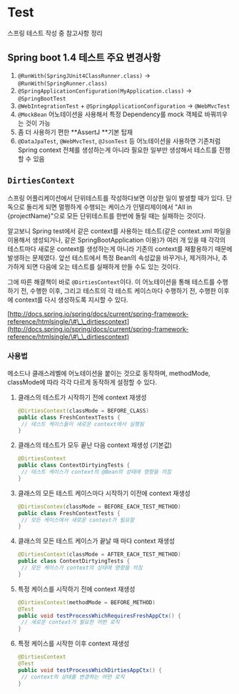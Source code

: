 # Test

스프링 테스트 작성 중 참고사항 정리

## Spring boot 1.4 테스트 주요 변경사항

1. `@RunWith(SpringJUnit4ClassRunner.class)` -&gt; `@RunWith(SpringRunner.class)`
2. `@SpringApplicationConfiguration(MyApplication.class)` -&gt; `@SpringBootTest`
3. `@WebIntegrationTest` + `@SpringApplicationConfiguration` -&gt; `@WebMvcTest`
4. `@MockBean` 어노테이션을 사용해서 특정 Dependency를 mock 객체로 바꿔끼우는 것이 가능
5. 좀 더 사용하기 편한 **AssertJ **기본 탑재
6. `@DataJpaTest`, `@WebMvcTest`, `@JsonTest` 등 어노테이션을 사용하면 기존처럼 Spring context 전체를 생성하는게 아니라 필요한 일부만 생성해서 테스트를 진행할 수 있음

## `DirtiesContext`

스프링 어플리케이션에서 단위테스트를 작성하다보면 이상한 일이 발생할 때가 있다. 단독으로 돌리게 되면 멀쩡하게 수행되는 케이스가 인텔리제이에서 "All in {projectName}"으로 모든 단위테스트를 한번에 돌릴 때는 실패하는 것이다.

알고보니 Spring test에서 같은 context를 사용하는 테스트\(같은 context.xml 파일을 이용해서 생성되거나, 같은 SpringBootApplication 이용\)가 여러 개 있을 때 각각의 테스트마다 새로운 context를 생성하는게 아니라 기존의 context를 재활용하기 때문에 발생하는 문제였다. 앞선 테스트에서 특정 Bean의 속성값을 바꾸거나, 제거하거나, 추가하게 되면 다음에 오는 테스트를 실패하게 만들 수도 있는 것이다.

그에 따른 해결책이 바로 `@DirtiesContext`이다. 이 어노테이션을 통해 테스트를 수행하기 전, 수행한 이후, 그리고 테스트의 각 테스트 케이스마다 수행하기 전, 수행한 이후에 context를 다시 생성하도록 지시할 수 있다.

[http://docs.spring.io/spring/docs/current/spring-framework-reference/htmlsingle/\#\_\_dirtiescontext](http://docs.spring.io/spring/docs/current/spring-framework-reference/htmlsingle/\#\_\_dirtiescontext)

### 사용법

메소드나 클래스레벨에 어노테이션을 붙이는 것으로 동작하며, methodMode, classMode에 따라 각각 다르게 동작하게 설정할 수 있다.

1. 클래스의 테스트가 시작하기 전에 context 재생성
   ```java
   @DirtiesContext(classMode = BEFORE_CLASS)
   public class FreshContextTests {
    // 테스트 케이스들이 새로운 context에서 실행됨
   }
   ```
2. 클래스의 테스트가 모두 끝난 다음 context 재생성 \(기본값\)
   ```java
   @DirtiesContext
   public class ContextDirtyingTests {
    // 테스트 케이스가 context의 @Bean의 상태에 영향을 끼침
   }
   ```
3. 클래스의 모든 테스트 케이스마다 시작하기 이전에 context 재생성
   ```java
   @DirtiesContex(classMode = BEFORE_EACH_TEST_METHOD)
   public class FreshContextTests {
    // 모든 케이스에서 새로운 context가 필요함
   }
   ```
4. 클래스의 모든 테스트 케이스가 끝날 때 마다 context 재생성
   ```java
   @DirtiesContext(classMode = AFTER_EACH_TEST_METHOD)
   public class ContextDirtyingTests {
    // 모든 케이스가 context의 상태에 영향을 끼침
   }
   ```
5. 특정 케이스를 시작하기 전에 context 재생성
   ```java
   @DirtiesContext(methodMode = BEFORE_METHOD)
   @Test
   public void testProcessWhichRequiresFreshAppCtx() {
    // 새로운 context가 필요한 어떤 로직
   }
   ```
6. 특정 케이스를 시작한 이후 context 재생성
   ```java
   @DirtiesContext
   @Test
   public void testProcessWhichDirtiesAppCtx() {
    // context의 상태를 변경하는 어떤 로직
   }
   ```



